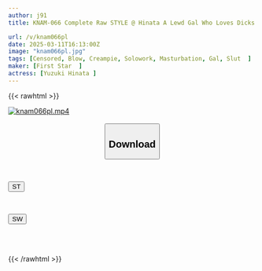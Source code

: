 ```yaml
---
author: j91
title: KNAM-066 Complete Raw STYLE @ Hinata A Lewd Gal Who Loves Dicks And Loves Sucking Cocks A Tokyo Apparel Store Clerk And A Sticky Blowjob And Thick Raw Sex Hinata Yuzuki

url: /v/knam066pl
date: 2025-03-11T16:13:00Z
image: "knam066pl.jpg"
tags: [Censored, Blow, Creampie, Solowork, Masturbation, Gal, Slut	]
maker: [First Star  ]
actress: [Yuzuki Hinata ]
---
```



{{< rawhtml >}}

<div class="video" data-videoid="ll42JKVx49tb6O">
    <a href="javascript:;">
        <img src="/v/knam066pl/knam066pl.jpg" width="WIDTH" height="HEIGHT" alt="knam066pl.mp4" loading="lazy">
    </a>
</div>

<script type="text/javascript" src="https://j91.asia/asset/on-demand-st.js"></script>

<br>
  <link rel="stylesheet" href="https://j91.asia/asset/bs5.css">
  
  <center>
  <button class="btn btn-primary" type="button" data-bs-toggle="collapse" data-bs-target=".multi-collapse" aria-expanded="false" aria-controls="multiCollapseExample1 multiCollapseExample2"><h2>Download</h2></button></center>
</p>
<div class="row">
  <div class="col">
    <div class="collapse multi-collapse" id="multiCollapseExample1">
      <div class="card card-body">
	      	      <br>
<div class="buttons">  
<p><a href="/v/knam066pl/st.html" target="_blank"><button class="btn-hover color-3"><i class="fa fa-download"></i> ST</button></a></p></div>
    </div>
  </div>
</div>
  <div class="col">
    <div class="collapse multi-collapse" id="multiCollapseExample2">
      <div class="card card-body">
	      <br>
<div class="buttons">
<p><a href="/v/knam066pl/sw.html" target="_blank"><button class="btn-hover color-2"><i class="fa fa-download"></i> SW</button></a></p></div>
<br><br>
      </div>
    </div>
  </div>
</div>

{{< /rawhtml >}}